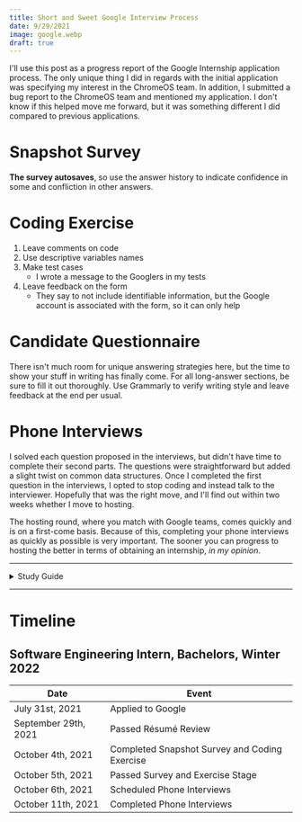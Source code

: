 ```yaml
---
title: Short and Sweet Google Interview Process
date: 9/29/2021
image: google.webp
draft: true
---
```


I'll use this post as a progress report of the Google Internship application process. The only unique thing I did in regards with the initial application was specifying my interest in the ChromeOS team. In addition, I submitted a bug report to the ChromeOS team and mentioned my application. I don't know if this helped move me forward, but it was something different I did compared to previous applications. 

# Snapshot Survey

**The survey autosaves**, so use the answer history to indicate confidence in some and confliction in other answers.

# Coding Exercise

1. Leave comments on code
2. Use descriptive variables names
3. Make test cases
    - I wrote a message to the Googlers in my tests
4. Leave feedback on the form
    - They say to not include identifiable information, but the Google account is associated with the form, so it can only help

# Candidate Questionnaire

There isn't much room for unique answering strategies here, but the time to show your stuff in writing has finally come. For all long-answer sections, be sure to fill it out thoroughly. Use Grammarly to verify writing style and leave feedback at the end per usual.

# Phone Interviews

I solved each question proposed in the interviews, but didn't have time to complete their second parts. The questions were straightforward but added a slight twist on common data structures. Once I completed the first question in the interviews, I opted to stop coding and instead talk to the interviewer. Hopefully that was the right move, and I'll find out within two weeks whether I move to hosting.

The hosting round, where you match with Google teams, comes quickly and is on a first-come basis. Because of this, completing your phone interviews as quickly as possible is very important. The sooner you can progress to hosting the better in terms of obtaining an internship, _in my opinion_.

---

<details>

<summary>Study Guide</summary>

### Skills
1. Code Analysis
2. Construct and Traverse
3. Implement system routines
4. Mine data
5. Transform datasets

### Algorithms

<details>
    <summary>Big-O Analysis</summary>

- Runtime + Space complexity
    1. https://www.geeksforgeeks.org/time-complexity-and-space-complexity/
    2. https://stackabuse.com/big-o-notation-and-algorithm-analysis-with-python-examples/

</details>

<details>
    <summary>NP / NP-Complete</summary>

1. https://www.baeldung.com/cs/p-np-np-complete-np-hard

</details>

<details>
    <summary>Recursion</summary>

1. https://www.cs.utah.edu/~germain/PPS/Topics/recursion.html
2. https://www.geeksforgeeks.org/recursion/

</details>

<details>
    <summary>Dynamic Programming</summary>

- Memorization
    1. https://www.geeksforgeeks.org/dynamic-programming/

</details>

<details>
    <summary>Divide-and-Conquer</summary>

1. https://www.tutorialspoint.com/data_structures_algorithms/divide_and_conquer.htm

</details>

<details>
    <summary>Sorting Algorithms</summary>

1. https://realpython.com/sorting-algorithms-python/

</details>

<details>
    <summary>Greedy Algorithms</summary>

1. https://www.geeksforgeeks.org/greedy-algorithms/

</details>

<details>
    <summary>Breadth / Depth First Search</summary>

1. https://www.techiedelight.com/depth-first-search-dfs-vs-breadth-first-search-bfs/

</details>

<details>
    <summary>Tree + Graph Traversal</summary>

- Inorder, Postorder, Preorder
    1. https://towardsdatascience.com/4-types-of-tree-traversal-algorithms-d56328450846

</details>

### Data Structures

<details>
    <summary>Linked List</summary>

1. https://www.tutorialspoint.com/data_structures_algorithms/linked_list_algorithms.htm

</details>

<details>
    <summary>Array</summary>

1. https://www.geeksforgeeks.org/implementation-of-dynamic-array-in-python/
2. https://codezup.com/create-own-custom-array-implementation-python/

</details>

<details>
    <summary>Stack</summary>

1. https://www.tutorialspoint.com/data_structures_algorithms/stack_algorithm.htm

</details>

<details>
    <summary>Queue + Priority Queue</summary>

1. https://www.tutorialspoint.com/data_structures_algorithms/dsa_queue.htm
2. https://www.geeksforgeeks.org/priority-queue-set-1-introduction/

</details>

<details>
    <summary>Set</summary>

1. https://wikipedia.org/wiki/Set_(abstract_data_type)

</details>

<details>
    <summary>Hash Table + Map</summary>

1. https://www.tutorialspoint.com/data_structures_algorithms/hash_data_structure.htm
2. https://replit.com/@splch/Hash-Table

</details>

<details>
    <summary>Tree</summary>

- Binary, N-ary, Trie-
    1. https://www.cs.cmu.edu/~clo/www/CMU/DataStructures/Lessons/lesson4_1.htm
- Balanced
    - Red/Black + Splay + AVL
        1. https://web.stanford.edu/class/archive/cs/cs166/cs166.1146/lectures/02/Small02.pdf

</details>

<details>
    <summary>Min + Max Heap</summary>

1. https://www.geeksforgeeks.org/difference-between-min-heap-and-max-heap/

</details>

<details>
    <summary>Graph</summary>

- Objects + Pointers, Matrix, Adjacency List
    1. https://www.upgrad.com/blog/graphs-in-data-structure/

</details>

### Operating Systems
<details>
    <summary>Processes</summary>

1. https://www.tutorialspoint.com/operating_system/os_processes.htm

</details>

<details>
    <summary>Threads</summary>

1. https://www.cs.uic.edu/~jbell/CourseNotes/OperatingSystems/4_Threads.html

</details>

<details>
    <summary>Concurrency Issues</summary>

1. 

</details>

<details>
    <summary>Locks + Mutexes</summary>

1. https://en.wikipedia.org/wiki/Lock_(computer_science)

</details>

<details>
    <summary>Semaphores</summary>

1. https://www.tutorialspoint.com/semaphores-in-operating-system

</details>

<details>
    <summary>Monitors</summary>

1. https://www.geeksforgeeks.org/monitors-in-process-synchronization/

</details>

<details>
    <summary>Deadlock</summary>

1. https://www.geeksforgeeks.org/introduction-of-deadlock-in-operating-system/

</details>

<details>
    <summary>Livelock</summary>

1. https://www.guru99.com/what-is-livelock-example.html

</details>

<details>
    <summary>Context Switching</summary>

1. https://wikipedia.org/wiki/Context_switch

</details>

<details>
    <summary>Scheduling</summary>

1. https://www.guru99.com/process-scheduling.html

</details>

### Discrete Math
* https://en.wikipedia.org/wiki/Discrete_mathematics

<details>
    <summary>Counting</summary>

1. https://www.tutorialspoint.com/discrete_mathematics/discrete_mathematics_counting_theory.htm

</details>

<details>
    <summary>Probability</summary>

1. https://www.tutorialspoint.com/discrete_mathematics/discrete_mathematics_probability.htm

</details>

<details>
    <summary>Combinatorics</summary>

1. https://www.math.ucla.edu/~pak/hidden/papers/Quotes/Wilson-what.pdf

</details>

<details>
    <summary>Choose</summary>

1. https://www.cs.utexas.edu/~isil/cs311h/lecture-combinatorics2-6up.pdf

</details>

</details>

---

# Timeline

## Software Engineering Intern, Bachelors, Winter 2022

| Date                                | Event                                         |
|-------------------------------------|-----------------------------------------------|
| July 31<super>st</super>, 2021      | Applied to Google                             |
| September 29<super>th</super>, 2021 | Passed Résumé Review                          |
| October 4<super>th</super>, 2021    | Completed Snapshot Survey and Coding Exercise |
| October 5<super>th</super>, 2021    | Passed Survey and Exercise Stage              |
| October 6<super>th</super>, 2021    | Scheduled Phone Interviews                    |
| October 11<super>th</super>, 2021   | Completed Phone Interviews                    |
